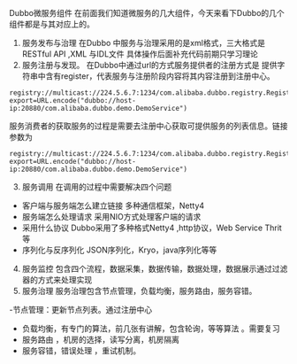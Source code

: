 Dubbo微服务组件
在前面我们知道微服务的几大组件，今天来看下Dubbo的几个组件都是与其对应上的。
1. 服务发布与治理
在Dubbo 中服务与治理采用的是xml格式，三大格式是RESTful API ,XML 与IDL文件
具体操作后面补充代码前期只学习理论
2. 服务注册与发现。
在Dubbo中通过url的方式服务提供者的注册方式是 提供字符串中含有register，代表服务与注册阶段内容将其内容注册到注册中心。
```
registry://multicast://224.5.6.7:1234/com.alibaba.dubbo.registry.RegistryService?export=URL.encode("dubbo://host-ip:20880/com.alibaba.dubbo.demo.DemoService")
```
服务消费者的获取服务的过程是需要去注册中心获取可提供服务的列表信息。链接参数为
```
registry://multicast://224.5.6.7:1234/com.alibaba.dubbo.registry.RegistryService?export=URL.encode("dubbo://host-ip:20880/com.alibaba.dubbo.demo.DemoService")
```
3. 服务调用
在调用的过程中需要解决四个问题
- 客户端与服务端怎么建立链接
多种通信框架，Netty4
- 服务端怎么处理请求
采用NIO方式处理客户端的请求
- 采用什么协议
Dubbo采用了多种格式Netty4 ,http协议，Web Service Thrit 等
- 序列化与反序列化
JSON序列化，Kryo，java序列化等等

4. 服务监控
包含四个流程，数据采集，数据传输，数据处理，数据展示通过过滤器的方式来处理实现
5. 服务治理
服务治理包含节点管理，负载均衡，服务路由，服务容错。

-节点管理：更新节点列表。通过注册中心
- 负载均衡，有专门的算法，前几张有讲解，包含轮询，等等算法 。需要复习
- 服务路由 ，机房的选择，读写分离，机房隔离
- 服务容错，错误处理 ，重试机制。



